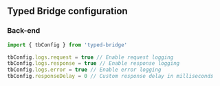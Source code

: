 ## Typed Bridge configuration

### Back-end

```ts
import { tbConfig } from 'typed-bridge'

tbConfig.logs.request = true // Enable request logging
tbConfig.logs.response = true // Enable response logging
tbConfig.logs.error = true // Enable error logging
tbConfig.responseDelay = 0 // Custom response delay in milliseconds
```
